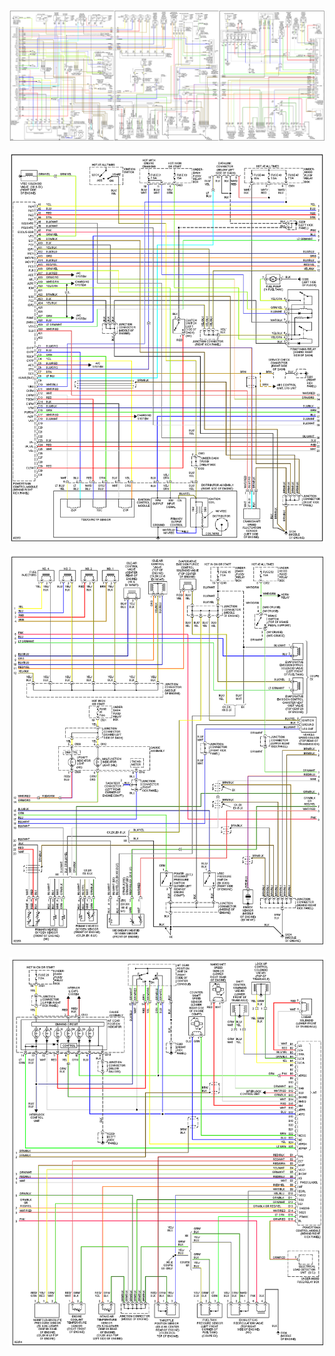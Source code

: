 ![x](OEM-Docs/Honda/1996-civic-ex.png)

![x](OEM-Docs/Honda/1996-civic-ex-1.png)

![x](OEM-Docs/Honda/1996-civic-ex-2.png)

![x](OEM-Docs/Honda/1996-civic-ex-3.png)


